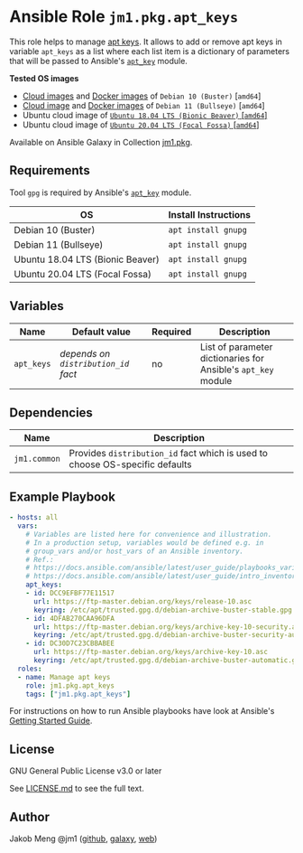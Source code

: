# Ansible Role `jm1.pkg.apt_keys`

This role helps to manage [apt keys](https://blog.jak-linux.org/2021/06/20/migrating-away-apt-key/). It allows to add or
remove apt keys in variable `apt_keys` as a list where each list item is a dictionary of parameters that will be passed
to Ansible's [`apt_key`](https://docs.ansible.com/ansible/latest/modules/apt_key_module.html) module.

**Tested OS images**
- [Cloud images](https://cdimage.debian.org/cdimage/openstack/current/) and
  [Docker images](https://hub.docker.com/_/debian) of `Debian 10 (Buster)` \[`amd64`\]
- [Cloud image](https://cdimage.debian.org/images/cloud/bullseye/latest/) and
  [Docker images](https://hub.docker.com/_/debian) of `Debian 11 (Bullseye)` \[`amd64`\]
- Ubuntu cloud image of [`Ubuntu 18.04 LTS (Bionic Beaver)` \[`amd64`\]](https://cloud-images.ubuntu.com/bionic/current/)
- Ubuntu cloud image of [`Ubuntu 20.04 LTS (Focal Fossa)` \[`amd64`\]](https://cloud-images.ubuntu.com/focal/)

Available on Ansible Galaxy in Collection [jm1.pkg](https://galaxy.ansible.com/jm1/pkg).

## Requirements

Tool `gpg` is required by Ansible's [`apt_key`](https://docs.ansible.com/ansible/latest/modules/apt_key_module.html) module.

| OS                                           | Install Instructions |
| -------------------------------------------- | -------------------- |
| Debian 10 (Buster)                           | `apt install gnupg`  |
| Debian 11 (Bullseye)                         | `apt install gnupg`  |
| Ubuntu 18.04 LTS (Bionic Beaver)             | `apt install gnupg`  |
| Ubuntu 20.04 LTS (Focal Fossa)               | `apt install gnupg`  |


## Variables

| Name       | Default value                       | Required | Description                                                   |
| ---------- | ----------------------------------- | -------- | ------------------------------------------------------------- |
| `apt_keys` | *depends on `distribution_id` fact* | no       | List of parameter dictionaries for Ansible's `apt_key` module |

## Dependencies

| Name            | Description                                                                  |
| --------------- | ---------------------------------------------------------------------------- |
| `jm1.common`    | Provides `distribution_id` fact which is used to choose OS-specific defaults |

## Example Playbook

```yml
- hosts: all
  vars:
    # Variables are listed here for convenience and illustration.
    # In a production setup, variables would be defined e.g. in
    # group_vars and/or host_vars of an Ansible inventory.
    # Ref.:
    # https://docs.ansible.com/ansible/latest/user_guide/playbooks_variables.html
    # https://docs.ansible.com/ansible/latest/user_guide/intro_inventory.html
    apt_keys:
    - id: DCC9EFBF77E11517
      url: https://ftp-master.debian.org/keys/release-10.asc
      keyring: /etc/apt/trusted.gpg.d/debian-archive-buster-stable.gpg
    - id: 4DFAB270CAA96DFA
      url: https://ftp-master.debian.org/keys/archive-key-10-security.asc
      keyring: /etc/apt/trusted.gpg.d/debian-archive-buster-security-automatic.gpg
    - id: DC30D7C23CBBABEE
      url: https://ftp-master.debian.org/keys/archive-key-10.asc
      keyring: /etc/apt/trusted.gpg.d/debian-archive-buster-automatic.gpg
  roles:
  - name: Manage apt keys
    role: jm1.pkg.apt_keys
    tags: ["jm1.pkg.apt_keys"]
```

For instructions on how to run Ansible playbooks have look at Ansible's
[Getting Started Guide](https://docs.ansible.com/ansible/latest/network/getting_started/first_playbook.html).

## License

GNU General Public License v3.0 or later

See [LICENSE.md](../../LICENSE.md) to see the full text.

## Author

Jakob Meng
@jm1 ([github](https://github.com/jm1), [galaxy](https://galaxy.ansible.com/jm1), [web](http://www.jakobmeng.de))
